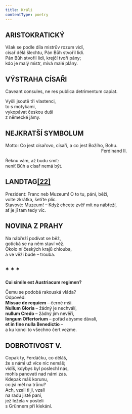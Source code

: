 ```yaml
---
title: Králi
contentType: poetry
---
```


<section>

## ARISTOKRATICKÝ

Však se podle díla mistrův rozum vidí,  
císař dělá šlechtu, Pán Bůh stvořil lidi.  
Pán Bůh stvořil lidi, krejčí tvoří pány;  
kdo je malý mistr, mívá malé plány.

## VÝSTRAHA CÍSAŘI

Caveant consules, ne res publica detrimentum capiat.

Vyšli jsoutě tři vlastenci,  
to s motykami,  
vykopávat českou duši  
z německé jámy.

## NEJKRATŠÍ SYMBOLUM

Motto: Co jest císařovo, císaři, a co jest Božího, Bohu.  
                                                                             Ferdinand II.

Řeknu vám, až budu smít:  
neníť Bůh a císař nemá být.

## LANDTAG[**\[22\]**](./resources/undefined)

Prezident: Franc neb Muzeum! O to tu, páni, běží,  
volte zkrátka, šetřte plíc.  
Stavové: Muzeum! – Když chcete zvěř mít na nábřeží,  
ať je jí tam tedy víc.

## NOVINA Z PRAHY

Na nábřeží podívat se běž,  
gotická se na něm staví věž.  
Okolo ní českých krajů chlouba,  
a ve věži bude – trouba.

## \* \* \*

**Cui simile est Austriacum regimen?**

Čemu se podobá rakouská vláda?  
Odpověd:  
**Missae de requiem** – černé mši.  
**Nullum Gloria** – žádný je nechválí,  
**nullum Credo** – žádný jim nevěří,  
**longum Offertorium** – pořád abysme dávali,  
**et in fine nulla Benedictio** –  
a ku konci to všechno čert vezme.

## DOBROTIVOST V.

Copak ty, Ferdáčku, co děláš,  
že s námi už více nic nemáš;  
vidíš, kdybys byl poslechl nás,  
mohls panovati nad námi zas.  
Kdepak máš korunu,  
co jsi měl na trůnu?  
Ach, vzali ti ji, vzali  
na radu jisté paní,  
jež ležela v posteli  
s Grünnem při klekání.

</section>
